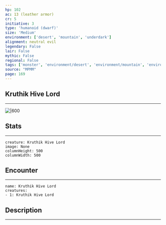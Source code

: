 ```yaml
---
hp: 102
ac: 13 (leather armor)
cr: 5
initiative: 3
type: 'humanoid (dwarf)'    
size: 'Medium'
environment: ['desert', 'mountain', 'underdark']
alignment: neutral evil
legendary: False
lair: False
mythic: False
regional: False
tags: ['monster', 'environment/desert', 'environment/mountain', 'environment/underdark']
source: "MPMM"
page: 169
---
```


## Kruthik Hive Lord
---

![|600](D:/Program%20Files/5e.tools/img/bestiary/MPMM/Kruthik%20Hive%20Lord.webp)

## Stats
---

```statblock
creature: Kruthik Hive Lord
image: None
columnHeight: 500
columnWidth: 500
```

## Encounter
---

```encounter-table
name: Kruthik Hive Lord
creatures:
- 1: Kruthik Hive Lord
```

## Description
---




